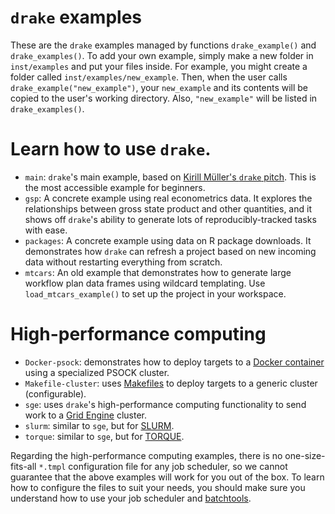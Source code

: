 # `drake` examples

These are the `drake` examples managed by functions `drake_example()` and `drake_examples()`. To add your own example, simply make a new folder in `inst/examples` and put your files inside. For example, you might create a folder called `inst/examples/new_example`. Then, when the user calls `drake_example("new_example")`, your `new_example` and its contents will be copied to the user's working directory. Also, `"new_example"` will be listed in `drake_examples()`.

# Learn how to use `drake`.

- `main`: `drake`'s main example, based on [Kirill Müller's `drake` pitch](https://krlmlr.github.io/drake-pitch/). This is the most accessible example for beginners.
- `gsp`: A concrete example using real econometrics data. It explores the relationships between gross state product and other quantities, and it shows off `drake`'s ability to generate lots of reproducibly-tracked tasks with ease.
- `packages`: A concrete example using data on R package downloads. It demonstrates how `drake` can refresh a project based on new incoming data without restarting everything from scratch.
- `mtcars`: An old example that demonstrates how to generate large workflow plan data frames using wildcard templating. Use `load_mtcars_example()` to set up the project in your workspace.

# High-performance computing

- `Docker-psock`: demonstrates how to deploy targets to a [Docker container](https://www.docker.com/what-container) using a specialized PSOCK cluster.
- `Makefile-cluster`: uses [Makefiles](https://www.gnu.org/software/make/) to deploy targets to a generic cluster (configurable).
- `sge`: uses `drake`'s high-performance computing functionality to send work to a [Grid Engine](http://www.univa.com/products/) cluster.
- `slurm`: similar to `sge`, but for [SLURM](https://slurm.schedmd.com).
- `torque`: similar to `sge`, but for [TORQUE](http://www.adaptivecomputing.com/products/open-source/torque/).

Regarding the high-performance computing examples, there is no one-size-fits-all `*.tmpl` configuration file for any job scheduler, so we cannot guarantee that the above examples will work for you out of the box. To learn how to configure the files to suit your needs, you should make sure you understand how to use your job scheduler and [batchtools](https://github.com/mllg/batchtools).
